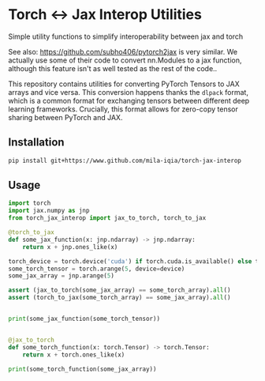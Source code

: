 # Torch <-> Jax Interop Utilities

Simple utility functions to simplify interoperability between jax and torch

See also: https://github.com/subho406/pytorch2jax is very similar. We actually use some
of their code to convert nn.Modules to a jax function, although this feature isn't as
well tested as the rest of the code..


This repository contains utilities for converting PyTorch Tensors to JAX arrays and vice versa.
This conversion happens thanks the `dlpack` format, which is a common format for exchanging tensors between different deep learning frameworks. Crucially, this format allows for zero-copy tensor sharing between PyTorch and JAX.

## Installation
```bash
pip install git+https://www.github.com/mila-iqia/torch-jax-interop
```

## Usage

```python
import torch
import jax.numpy as jnp
from torch_jax_interop import jax_to_torch, torch_to_jax

@torch_to_jax
def some_jax_function(x: jnp.ndarray) -> jnp.ndarray:
    return x + jnp.ones_like(x)

torch_device = torch.device('cuda') if torch.cuda.is_available() else torch.device('cpu')
some_torch_tensor = torch.arange(5, device=device)
some_jax_array = jnp.arange(5)

assert (jax_to_torch(some_jax_array) == some_torch_array).all()
assert (torch_to_jax(some_torch_array) == some_jax_array).all()


print(some_jax_function(some_torch_tensor))


@jax_to_torch
def some_torch_function(x: torch.Tensor) -> torch.Tensor:
    return x + torch.ones_like(x)

print(some_torch_function(some_jax_array))
```
